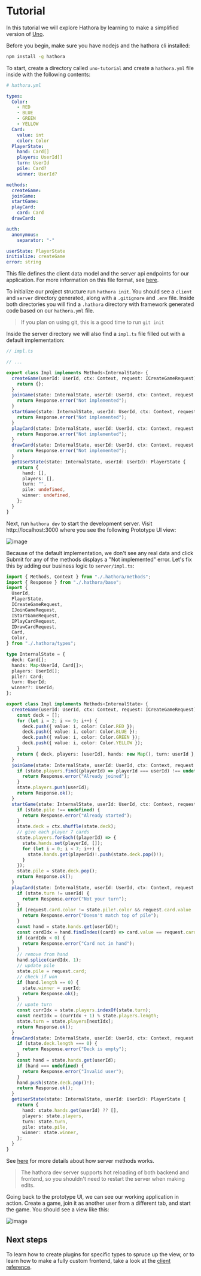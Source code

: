 # Tutorial

In this tutorial we will explore Hathora by learning to make a simplified version of [Uno](https://www.mattel.com/products/uno-gdj85).

Before you begin, make sure you have nodejs and the hathora cli installed:

```sh
npm install -g hathora
```

To start, create a directory called `uno-tutorial` and create a `hathora.yml` file inside with the following contents:

```yml
# hathora.yml

types:
  Color:
    - RED
    - BLUE
    - GREEN
    - YELLOW
  Card:
    value: int
    color: Color
  PlayerState:
    hand: Card[]
    players: UserId[]
    turn: UserId
    pile: Card?
    winner: UserId?

methods:
  createGame:
  joinGame:
  startGame:
  playCard:
    card: Card
  drawCard:

auth:
  anonymous:
    separator: "-"

userState: PlayerState
initialize: createGame
error: string
```

This file defines the client data model and the server api endpoints for our application. For more information on this file format, see [here](type-driven-development).

To initialize our project structure run `hathora init`. You should see a `client` and `server` directory generated, along with a `.gitignore` and `.env` file. Inside both directories you will find a `.hathora` directory with framework generated code based on our `hathora.yml` file.

> If you plan on using git, this is a good time to run `git init`

Inside the server directory we will also find a `impl.ts` file filled out with a default implementation:

```ts
// impl.ts

// ...

export class Impl implements Methods<InternalState> {
  createGame(userId: UserId, ctx: Context, request: ICreateGameRequest): InternalState {
    return {};
  }
  joinGame(state: InternalState, userId: UserId, ctx: Context, request: IJoinGameRequest): Response {
    return Response.error("Not implemented");
  }
  startGame(state: InternalState, userId: UserId, ctx: Context, request: IStartGameRequest): Response {
    return Response.error("Not implemented");
  }
  playCard(state: InternalState, userId: UserId, ctx: Context, request: IPlayCardRequest): Response {
    return Response.error("Not implemented");
  }
  drawCard(state: InternalState, userId: UserId, ctx: Context, request: IDrawCardRequest): Response {
    return Response.error("Not implemented");
  }
  getUserState(state: InternalState, userId: UserId): PlayerState {
    return {
      hand: [],
      players: [],
      turn: "",
      pile: undefined,
      winner: undefined,
    };
  }
}
```

Next, run `hathora dev` to start the development server. Visit http://localhost:3000 where you see the following Prototype UI view:

![image](https://user-images.githubusercontent.com/5400947/149869164-19a7cbe3-59a6-47a8-95b0-6bc316b31cef.png)

Because of the default implementation, we don't see any real data and click Submit for any of the methods displays a "Not implemented" error. Let's fix this by adding our business logic to `server/impl.ts`:

```ts
import { Methods, Context } from "./.hathora/methods";
import { Response } from "./.hathora/base";
import {
  UserId,
  PlayerState,
  ICreateGameRequest,
  IJoinGameRequest,
  IStartGameRequest,
  IPlayCardRequest,
  IDrawCardRequest,
  Card,
  Color,
} from "./.hathora/types";

type InternalState = {
  deck: Card[];
  hands: Map<UserId, Card[]>;
  players: UserId[];
  pile?: Card;
  turn: UserId;
  winner?: UserId;
};

export class Impl implements Methods<InternalState> {
  createGame(userId: UserId, ctx: Context, request: ICreateGameRequest): InternalState {
    const deck = [];
    for (let i = 2; i <= 9; i++) {
      deck.push({ value: i, color: Color.RED });
      deck.push({ value: i, color: Color.BLUE });
      deck.push({ value: i, color: Color.GREEN });
      deck.push({ value: i, color: Color.YELLOW });
    }
    return { deck, players: [userId], hands: new Map(), turn: userId };
  }
  joinGame(state: InternalState, userId: UserId, ctx: Context, request: IJoinGameRequest): Response {
    if (state.players.find((playerId) => playerId === userId) !== undefined) {
      return Response.error("Already joined");
    }
    state.players.push(userId);
    return Response.ok();
  }
  startGame(state: InternalState, userId: UserId, ctx: Context, request: IStartGameRequest): Response {
    if (state.pile !== undefined) {
      return Response.error("Already started");
    }
    state.deck = ctx.shuffle(state.deck);
    // give each player 7 cards
    state.players.forEach((playerId) => {
      state.hands.set(playerId, []);
      for (let i = 0; i < 7; i++) {
        state.hands.get(playerId)!.push(state.deck.pop()!);
      }
    });
    state.pile = state.deck.pop();
    return Response.ok();
  }
  playCard(state: InternalState, userId: UserId, ctx: Context, request: IPlayCardRequest): Response {
    if (state.turn != userId) {
      return Response.error("Not your turn");
    }
    if (request.card.color != state.pile!.color && request.card.value != state.pile!.value) {
      return Response.error("Doesn't match top of pile");
    }
    const hand = state.hands.get(userId)!;
    const cardIdx = hand.findIndex((card) => card.value == request.card.value && card.color == request.card.color);
    if (cardIdx < 0) {
      return Response.error("Card not in hand");
    }
    // remove from hand
    hand.splice(cardIdx, 1);
    // update pile
    state.pile = request.card;
    // check if won
    if (hand.length == 0) {
      state.winner = userId;
      return Response.ok();
    }
    // upate turn
    const currIdx = state.players.indexOf(state.turn);
    const nextIdx = (currIdx + 1) % state.players.length;
    state.turn = state.players[nextIdx];
    return Response.ok();
  }
  drawCard(state: InternalState, userId: UserId, ctx: Context, request: IDrawCardRequest): Response {
    if (state.deck.length === 0) {
      return Response.error("Deck is empty");
    }
    const hand = state.hands.get(userId);
    if (hand === undefined) {
      return Response.error("Invalid user");
    }
    hand.push(state.deck.pop()!);
    return Response.ok();
  }
  getUserState(state: InternalState, userId: UserId): PlayerState {
    return {
      hand: state.hands.get(userId) ?? [],
      players: state.players,
      turn: state.turn,
      pile: state.pile,
      winner: state.winner,
    };
  }
}
```

See [here](methods) for more details about how server methods works.

> The hathora dev server supports hot reloading of both backend and frontend, so you shouldn't need to restart the server when making edits.

Going back to the prototype UI, we can see our working application in action. Create a game, join it as another user from a different tab, and start the game. You should see a view like this:

![image](https://user-images.githubusercontent.com/5400947/149870083-67986611-6151-4ea8-abb2-9a67467741d1.png)

## Next steps

To learn how to create plugins for specific types to spruce up the view, or to learn how to make a fully custom frontend, take a look at the [client reference](client.md).

